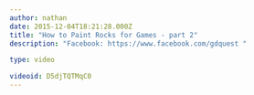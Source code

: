 ```yaml
---
author: nathan
date: 2015-12-04T18:21:28.000Z
title: "How to Paint Rocks for Games - part 2"
description: "Facebook: https://www.facebook.com/gdquest "

type: video

videoid: D5djTQTMqC0
---
```


